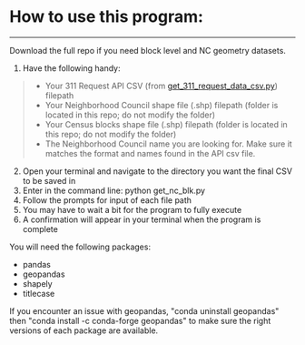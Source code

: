 # How to use this program:
---

Download the full repo if you need block level and NC geometry datasets.

1. Have the following handy: 
> - Your 311 Request API CSV (from [get_311_request_data_csv.py](https://github.com/hackforla/311-data/blob/dev/server/utils/get_request_data_csv.py)) filepath
> - Your Neighborhood Council shape file (.shp) filepath (folder is located in this repo; do not modify the folder)
> - Your Census blocks shape file (.shp) filepath (folder is located in this repo; do not modify the folder)
> - The Neighborhood Council name you are looking for. Make sure it matches the format and names found in the API csv file.
2. Open your terminal and navigate to the directory you want the final CSV to be saved in
3. Enter in the command line: python get_nc_blk.py
4. Follow the prompts for input of each file path
5. You may have to wait a bit for the program to fully execute
6. A confirmation will appear in your terminal when the program is complete

You will need the following packages:
- pandas
- geopandas
- shapely
- titlecase

If you encounter an issue with geopandas, "conda uninstall geopandas" then "conda install -c conda-forge geopandas" to make sure the right versions of each package are available. 